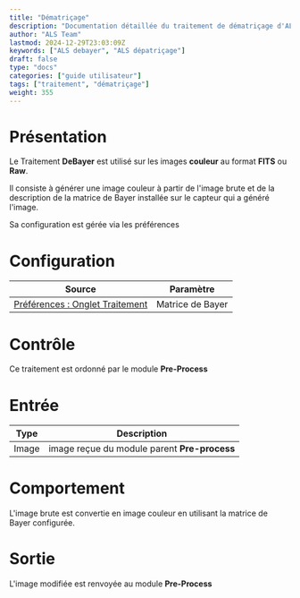 ```yaml
---
title: "Dématriçage"
description: "Documentation détaillée du traitement de dématriçage d'ALS"
author: "ALS Team"
lastmod: 2024-12-29T23:03:09Z
keywords: ["ALS debayer", "ALS dépatriçage"]
draft: false
type: "docs"
categories: ["guide utilisateur"] 
tags: ["traitement", "dématriçage"]
weight: 355
---
```


# Présentation

Le Traitement **DeBayer** est utilisé sur les images **couleur** au format **FITS** ou **Raw**.

Il consiste à générer une image couleur à partir de l'image brute et de la description de la matrice de Bayer
installée sur le capteur qui a généré l'image.

Sa configuration est gérée via les préférences

# Configuration

| Source                                                                         | Paramètre                |
|--------------------------------------------------------------------------------|--------------------------|
| [Préférences : Onglet Traitement](../../../preferences/processing/#debayer) | Matrice de Bayer |  

# Contrôle

Ce traitement est ordonné par le module **Pre-Process**

# Entrée

| Type  | Description                                  |
|-------|----------------------------------------------|
| Image | image reçue du module parent **Pre-process** |


# Comportement

L'image brute est convertie en image couleur en utilisant la matrice de Bayer configurée.

# Sortie

L'image modifiée est renvoyée au module **Pre-Process**
